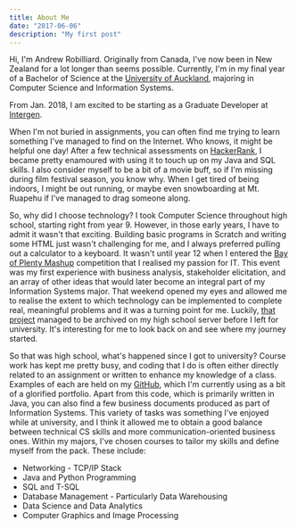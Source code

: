 ```yaml
---
title: About Me
date: "2017-06-06"
description: "My first post"
---
```


Hi, I'm Andrew Robilliard. Originally from Canada, I've now been in New Zealand for a lot longer than seems possible. Currently, I'm in my final year of a Bachelor of Science at the [University of Auckland](https://www.auckland.ac.nz), majoring in Computer Science and Information Systems.

From Jan. 2018, I am excited to be starting as a Graduate Developer at [Intergen](https://www.intergen.co.nz).

When I'm not buried in assignments, you can often find me trying to learn something I've managed to find on the Internet. Who knows, it might be helpful one day! After a few technical assessments on [HackerRank](https://www.hackerrank.com/andrewrobilliard), I became pretty enamoured with using it to touch up on my Java and SQL skills. I also consider myself to be a bit of a movie buff, so if I'm missing during film festival season, you know why. When I get tired of being indoors, I might be out running, or maybe even snowboarding at Mt. Ruapehu if I've managed to drag someone along.

So, why did I choose technology? I took Computer Science throughout high school, starting right from year 9. However, in those early years, I have to admit it wasn't that exciting. Building basic programs in Scratch and writing some HTML just wasn't challenging for me, and I always preferred pulling out a calculator to a keyboard. It wasn't until year 12 when I entered the [Bay of Plenty Mashup](https://mashup.nz) competition that I realised my passion for IT. This event was my first experience with business analysis, stakeholder elicitation, and an array of other ideas that would later become an integral part of my Information Systems major. That weekend opened my eyes and allowed me to realise the extent to which technology can be implemented to complete real, meaningful problems and it was a turning point for me. Luckily, [that project](http://php.mmc.school.nz/archived/2015/mashup/victorioussecrets/) managed to be archived on my high school server before I left for university. It's interesting for me to look back on and see where my journey started.

So that was high school, what's happened since I got to university? Course work has kept me pretty busy, and coding that I do is often either directly related to an assignment or written to enhance my knowledge of a class. Examples of each are held on my [GitHub](https://github.com/ALRobilliard), which I'm currently using as a bit of a glorified portfolio. Apart from this code, which is primarily written in Java, you can also find a few business documents produced as part of Information Systems. This variety of tasks was something I've enjoyed while at university, and I think it allowed me to obtain a good balance between technical CS skills and more communication-oriented business ones. Within my majors, I've chosen courses to tailor my skills and define myself from the pack. These include:

- Networking - TCP/IP Stack
- Java and Python Programming
- SQL and T-SQL
- Database Management - Particularly Data Warehousing
- Data Science and Data Analytics
- Computer Graphics and Image Processing
